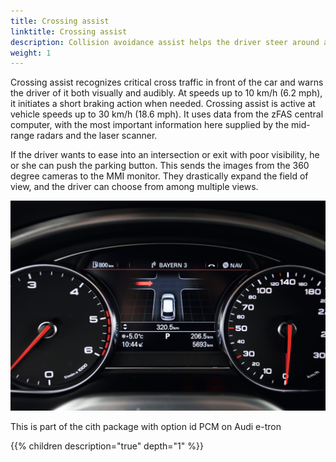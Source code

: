 ```yaml
---
title: Crossing assist
linktitle: Crossing assist
description: Collision avoidance assist helps the driver steer around an obstacle in a critical situation. 
weight: 1
---
```


Crossing assist recognizes critical cross traffic in front of the car and warns the driver of it both visually and audibly. At speeds up to 10 km/h (6.2 mph), it initiates a short braking action when needed. Crossing assist is active at vehicle speeds up to 30 km/h (18.6 mph). It uses data from the zFAS central computer, with the most important information here supplied by the mid-range radars and the laser scanner. 

If the driver wants to ease into an intersection or exit with poor visibility, he or she can push the parking button. This sends the images from the 360 degree cameras to the MMI monitor. They drastically expand the field of view, and the driver can choose from among multiple views.

![crossing assist](crossing_assist.jpg "crossing assist")

This is part of the cith package with option id PCM on Audi e-tron

{{% children description="true" depth="1" %}}
